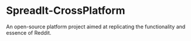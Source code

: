 # SpreadIt-CrossPlatform
An open-source platform project aimed at replicating the functionality and essence of Reddit.
